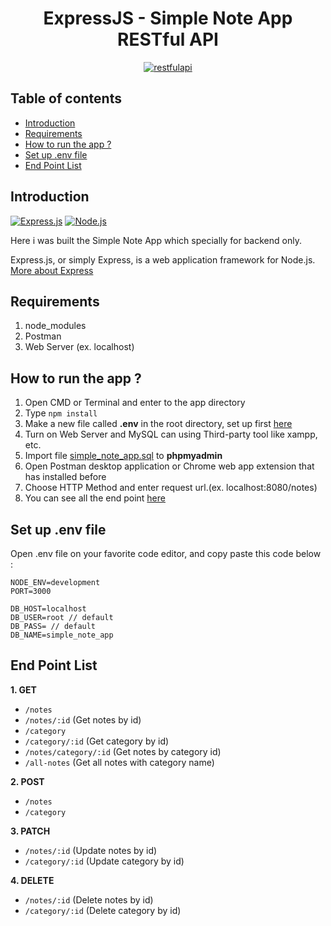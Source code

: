 <h1 align="center">ExpressJS - Simple Note App RESTful API</h1>

<p align="center">
  <a href="https://nodejs.org/">
    <img alt="restfulapi" title="Restful API" src="https://cdn-images-1.medium.com/max/871/1*d2zLEjERsrs1Rzk_95QU9A.png">
  </a>
</p>

## Table of contents
* [Introduction](#introduction)
* [Requirements](#requirements)
* [How to run the app ?](#how-to-run-the-app-)
* [Set up .env file](#set-up-env-file)
* [End Point List](#end-point-list)

## Introduction
[![Express.js](https://img.shields.io/badge/Express.js-4.x-orange.svg?style=rounded-square)](https://expressjs.com/en/starter/installing.html)
[![Node.js](https://img.shields.io/badge/Node.js-v.10.16-green.svg?style=rounded-square)](https://nodejs.org/)

Here i was built the Simple Note App which specially for backend only.

Express.js, or simply Express, is a web application framework for Node.js. [More about Express](https://en.wikipedia.org/wiki/Express.js)

## Requirements
1. node_modules
2. Postman
3. Web Server (ex. localhost)

## How to run the app ?
1. Open CMD or Terminal and enter to the app directory
2. Type `npm install`
3. Make a new file called **.env** in the root directory, set up first [here](https://github.com/andreferi3/ExpressJS-Simple-Note-App-RESTful-API/new/master?readme=1#set-up-env-file)
4. Turn on Web Server and MySQL can using Third-party tool like xampp, etc.
5. Import file [simple_note_app.sql](simple_note_app.sql) to **phpmyadmin**
6. Open Postman desktop application or Chrome web app extension that has installed before
7. Choose HTTP Method and enter request url.(ex. localhost:8080/notes)
8. You can see all the end point [here](https://github.com/andreferi3/ExpressJS-Simple-Note-App-RESTful-API/new/master?readme=1#end-point-list)

## Set up .env file
Open .env file on your favorite code editor, and copy paste this code below :
```
NODE_ENV=development
PORT=3000

DB_HOST=localhost
DB_USER=root // default
DB_PASS= // default
DB_NAME=simple_note_app
```

## End Point List
**1. GET**
* `/notes`
* `/notes/:id` (Get notes by id)
* `/category`
* `/category/:id` (Get category by id)
* `/notes/category/:id` (Get notes by category id)
* `/all-notes` (Get all notes with category name)

**2. POST**
* `/notes`
* `/category`

**3. PATCH**
* `/notes/:id` (Update notes by id)
* `/category/:id` (Update category by id)

**4. DELETE**
* `/notes/:id` (Delete notes by id)
* `/category/:id` (Delete category by id)
